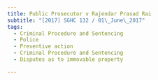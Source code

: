 ```yaml
---
title: Public Prosecutor v Rajendar Prasad Rai 
subtitle: "[2017] SGHC 132 / 01\_June\_2017"
tags:
  - Criminal Procedure and Sentencing
  - Police
  - Preventive action
  - Criminal Procedure and Sentencing
  - Disputes as to immovable property

---
```


